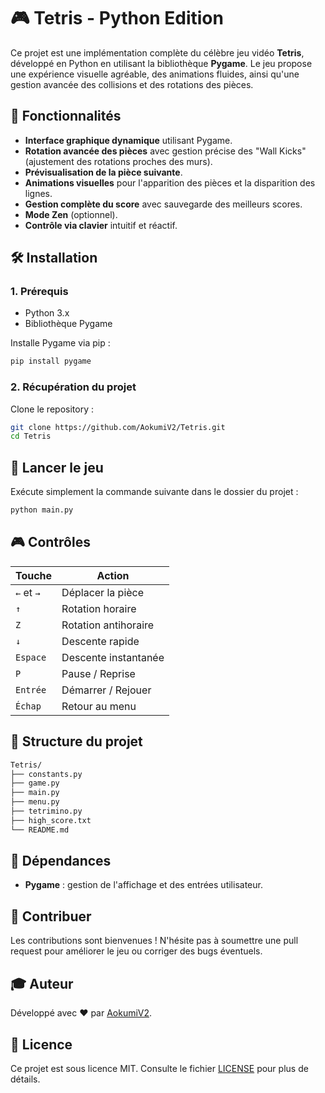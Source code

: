# 🎮 Tetris - Python Edition

Ce projet est une implémentation complète du célèbre jeu vidéo **Tetris**, développé en Python en utilisant la bibliothèque **Pygame**. Le jeu propose une expérience visuelle agréable, des animations fluides, ainsi qu'une gestion avancée des collisions et des rotations des pièces.

## 🚀 Fonctionnalités

- **Interface graphique dynamique** utilisant Pygame.
- **Rotation avancée des pièces** avec gestion précise des "Wall Kicks" (ajustement des rotations proches des murs).
- **Prévisualisation de la pièce suivante**.
- **Animations visuelles** pour l'apparition des pièces et la disparition des lignes.
- **Gestion complète du score** avec sauvegarde des meilleurs scores.
- **Mode Zen** (optionnel).
- **Contrôle via clavier** intuitif et réactif.

## 🛠️ Installation

### 1. Prérequis

- Python 3.x
- Bibliothèque Pygame

Installe Pygame via pip :

```bash
pip install pygame
```

### 2. Récupération du projet

Clone le repository :

```bash
git clone https://github.com/AokumiV2/Tetris.git
cd Tetris
```

## 🎯 Lancer le jeu

Exécute simplement la commande suivante dans le dossier du projet :

```bash
python main.py
```

## 🎮 Contrôles

| Touche           | Action            |
|------------------|-------------------|
| `←` et `→`       | Déplacer la pièce |
| `↑`              | Rotation horaire  |
| `Z`              | Rotation antihoraire|
| `↓`              | Descente rapide   |
| `Espace`         | Descente instantanée|
| `P`              | Pause / Reprise   |
| `Entrée`         | Démarrer / Rejouer|
| `Échap`          | Retour au menu    |

## 📁 Structure du projet

```bash
Tetris/
├── constants.py
├── game.py
├── main.py
├── menu.py
├── tetrimino.py
├── high_score.txt
└── README.md
```

## 📌 Dépendances

- **Pygame** : gestion de l'affichage et des entrées utilisateur.

## 📝 Contribuer

Les contributions sont bienvenues ! N'hésite pas à soumettre une pull request pour améliorer le jeu ou corriger des bugs éventuels.

## 🎓 Auteur

Développé avec ❤️ par [AokumiV2](https://github.com/AokumiV2).

## 🧾 Licence

Ce projet est sous licence MIT. Consulte le fichier [LICENSE](LICENSE) pour plus de détails.

